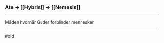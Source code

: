 ### Ate $\rightarrow$ [[Hybris]] $\rightarrow$ [[Nemesis]]

---

Måden hvornår Guder forblinder mennesker

---
#old